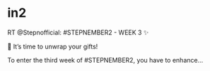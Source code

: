 # in2
RT @Stepnofficial: #STEPNEMBER2 - WEEK 3 ✨

🎁 It’s time to unwrap your gifts!

To enter the third week of #STEPNEMBER2, you have to enhance…
